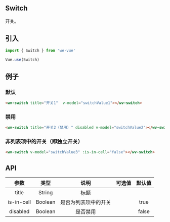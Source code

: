 Switch
---
开关。

## 引入

```js
import { Switch } from 'we-vue'

Vue.use(Switch)
```

## 例子

### 默认

```html
<wv-switch title="开关1"  v-model="switchValue1"></wv-switch>
```

### 禁用

```html
<wv-switch title="开关2（禁用）" disabled v-model="switchValue2"></wv-switch>
```

### 非列表项中的开关（即独立开关）

```html
<wv-switch v-model="switchValue3" :is-in-cell="false"></wv-switch>
```

## API

|   参数   |   类型    |   说明   | 可选值  |  默认值  |
| :----: | :-----: | :----: | :--: | :---: |
| title  | String  |  标题   |      |       |
| is-in-cell | Boolean | 是否为列表项中的开关 |      | true |
| disabled | Boolean | 是否禁用 |      | false |
